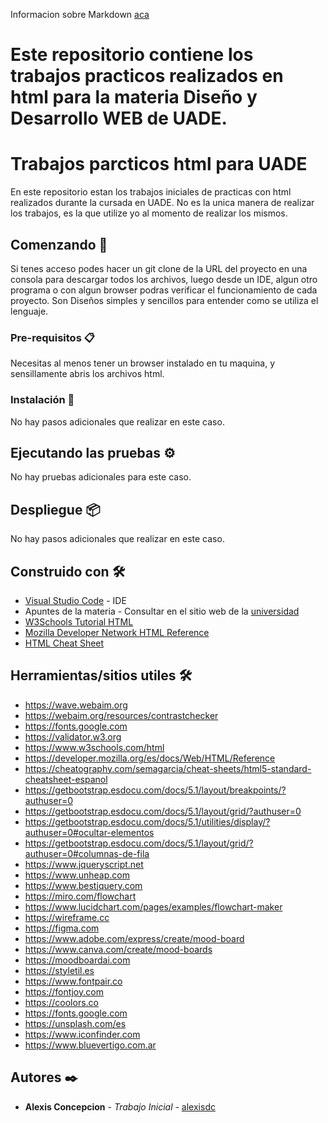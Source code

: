 Informacion sobre Markdown [aca](https://www.markdownguide.org/cheat-sheet/)

# Este repositorio contiene los trabajos practicos realizados en html para la materia Diseño y Desarrollo WEB de UADE.

# Trabajos parcticos html para UADE

En este repositorio estan los trabajos iniciales de practicas con html realizados durante la cursada en UADE. No es la unica manera de realizar los trabajos, es la que utilize yo al momento de realizar los mismos.

## Comenzando 🚀

Si tenes acceso podes hacer un git clone de la URL del proyecto en una consola para descargar todos los archivos, luego desde un IDE, algun otro programa o con algun browser podras verificar el funcionamiento de cada proyecto. Son Diseños simples y sencillos para entender como se utiliza el lenguaje. 

### Pre-requisitos 📋

Necesitas al menos tener un browser instalado en tu maquina, y sensillamente abris los archivos html.

### Instalación 🔧

No hay pasos adicionales que realizar en este caso.

## Ejecutando las pruebas ⚙️

No hay pruebas adicionales para este caso.

## Despliegue 📦

No hay pasos adicionales que realizar en este caso.

## Construido con 🛠️

* [Visual Studio Code](https://code.visualstudio.com/download) - IDE
* Apuntes de la materia - Consultar en el sitio web de la [universidad](https://www.uade.edu.ar/facultad-de-ingenieria-y-ciencias-exactas/licenciatura-en-gestion-de-tecnologia-de-la-informacion/)
* [W3Schools Tutorial HTML](https://www.w3schools.com/html/)
* [Mozilla Developer Network HTML Reference](https://developer.mozilla.org/es/docs/Web/HTML/Reference)
* [HTML Cheat Sheet](https://cheatography.com/semagarcia/cheat-sheets/html5-standard-cheatsheet-espanol/)

## Herramientas/sitios utiles 🛠️
* https://wave.webaim.org
* https://webaim.org/resources/contrastchecker
* https://fonts.google.com
* https://validator.w3.org
* https://www.w3schools.com/html
* https://developer.mozilla.org/es/docs/Web/HTML/Reference
* https://cheatography.com/semagarcia/cheat-sheets/html5-standard-cheatsheet-espanol
* https://getbootstrap.esdocu.com/docs/5.1/layout/breakpoints/?authuser=0
* https://getbootstrap.esdocu.com/docs/5.1/layout/grid/?authuser=0
* https://getbootstrap.esdocu.com/docs/5.1/utilities/display/?authuser=0#ocultar-elementos
* https://getbootstrap.esdocu.com/docs/5.1/layout/grid/?authuser=0#columnas-de-fila
* https://www.jqueryscript.net
* https://www.unheap.com
* https://www.bestjquery.com
* https://miro.com/flowchart
* https://www.lucidchart.com/pages/examples/flowchart-maker
* https://wireframe.cc
* https://figma.com
* https://www.adobe.com/express/create/mood-board
* https://www.canva.com/create/mood-boards
* https://moodboardai.com
* https://styletil.es
* https://www.fontpair.co
* https://fontjoy.com
* https://coolors.co
* https://fonts.google.com
* https://unsplash.com/es
* https://www.iconfinder.com
* https://www.bluevertigo.com.ar


## Autores ✒️

* **Alexis Concepcion** - *Trabajo Inicial* - [alexisdc](https://github.com/4l3x1sdc)

